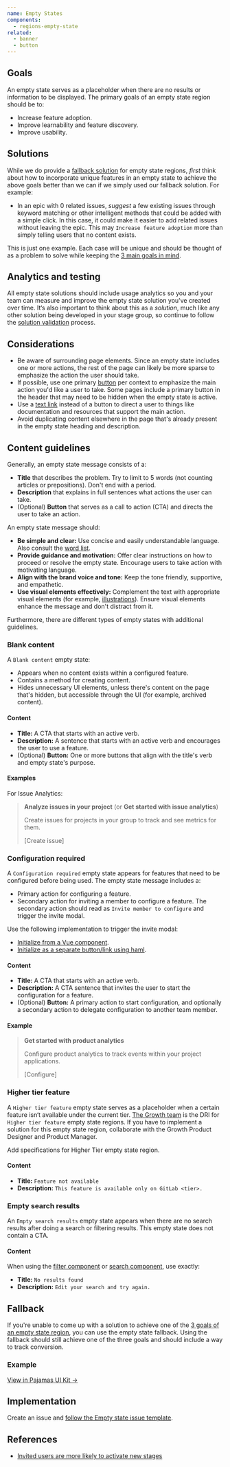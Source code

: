 ```yaml
---
name: Empty States
components:
  - regions-empty-state
related:
  - banner
  - button
---
```


## Goals

An empty state serves as a placeholder when there are no results or information to be displayed.
The primary goals of an empty state region should be to:

- Increase feature adoption.
- Improve learnability and feature discovery.
- Improve usability.

## Solutions

While we do provide a [fallback solution](#fallback) for empty state regions, *first* think about how to incorporate unique features in an empty state to achieve the above goals better than we can if we simply used our fallback solution. For example:

- In an epic with 0 related issues, *suggest* a few existing issues through keyword matching or other intelligent methods that could be added with a simple click. In this case, it could make it easier to add related issues without leaving the epic. This may `Increase feature adoption` more than simply telling users that no content exists.

This is just one example. Each case will be unique and should be thought of as a problem to solve while keeping the [3 main goals in mind](#goals).

## Analytics and testing

All empty state solutions should include usage analytics so you and your team can measure and improve the empty state solution you've created over time. It‘s also important to think about this as a *solution*, much like any other solution being developed in your stage group, so continue to follow the [solution validation](https://about.gitlab.com/handbook/product/ux/ux-research/solution-validation-and-methods/) process.

## Considerations

- Be aware of surrounding page elements. Since an empty state includes one or more actions, the rest of the page can likely be more sparse to emphasize the action the user should take.
- If possible, use one primary [button](/components/button) per context to emphasize the main action you'd like a user to take. Some pages include a primary button in the header that may need to be hidden when the empty state is active.
- Use a [text link](https://gitlab-org.gitlab.io/gitlab-ui/?path=/story/regions-empty-state--custom-actions) instead of a button to direct a user to things like documentation and resources that support the main action.
- Avoid duplicating content elsewhere in the page that's already present in the empty state heading and description.

## Content guidelines

Generally, an empty state message consists of a:

- **Title** that describes the problem. Try to limit to 5 words (not counting articles or prepositions). Don't end with a period.
- **Description** that explains in full sentences what actions the user can take.
- (Optional) **Button** that serves as a call to action (CTA) and directs the user to take an action.

An empty state message should:

- **Be simple and clear:** Use concise and easily understandable language. Also consult the [word list](https://docs.gitlab.com/ee/development/documentation/styleguide/word_list.html).
- **Provide guidance and motivation:** Offer clear instructions on how to proceed or resolve the empty state. Encourage users to take action with motivating language.
- **Align with the brand voice and tone:** Keep the tone friendly, supportive, and empathetic.
- **Use visual elements effectively:** Complement the text with appropriate visual elements (for example, [illustrations](../product-foundations/illustration/)). Ensure visual elements enhance the message and don't distract from it.

Furthermore, there are different types of empty states with additional guidelines.

### Blank content

A `Blank content` empty state:

- Appears when no content exists within a configured feature.
- Contains a method for creating content.
- Hides unnecessary UI elements, unless there's content on the page that's hidden, but accessible through the UI (for example, archived content).

#### Content

- **Title:** A CTA that starts with an active verb.
- **Description:** A sentence that starts with an active verb and encourages the user to use a feature.
- (Optional) **Button:** One or more buttons that align with the title's verb and empty state's purpose.

#### Examples

For Issue Analytics:

> **Analyze issues in your project** (or **Get started with issue analytics**)
>
> Create issues for projects in your group to track and see metrics for them.
>
> \[Create issue\]

### Configuration required

A `Configuration required` empty state appears for features that need to be configured before being used.
The empty state message includes a:

- Primary action for configuring a feature.
- Secondary action for inviting a member to configure a feature.
  The secondary action should read as `Invite member to configure` and trigger the invite modal.

Use the following implementation to trigger the invite modal:

- [Initialize from a Vue component](http://gitlab.com/gitlab-org/gitlab/blob/81fc02642a748484af91e45abda84c24a54b7ac9/app/assets/javascripts/vue_shared/components/markdown/toolbar.vue#L70-70).
- [Initialize as a separate button/link using haml](https://gitlab.com/gitlab-org/gitlab/blob/81fc02642a748484af91e45abda84c24a54b7ac9/app/views/projects/_invite_members_empty_project.html.haml#L6-13).

#### Content

- **Title:** A CTA that starts with an active verb.
- **Description:** A CTA sentence that invites the user to start the configuration for a feature.
- (Optional) **Button:** A primary action to start configuration, and optionally a secondary action to delegate configuration to another team member.

#### Example

> **Get started with product analytics**
>
> Configure product analytics to track events within your project applications.
>
> \[Configure\]

### Higher tier feature

A `Higher tier feature` empty state serves as a placeholder when a certain feature isn‘t available under the current tier.
[The Growth team](https://about.gitlab.com/handbook/product/categories/#growth-section) is the DRI for `Higher tier feature` empty state regions. If you have to implement a solution for this empty state region, collaborate with the Growth Product Designer and Product Manager.

<todo>Add specifications for Higher Tier empty state region.</todo>

#### Content

- **Title:** `Feature not available`
- **Description:** `This feature is available only on GitLab <tier>.`

### Empty search results

An `Empty search results` empty state appears when there are no search results after doing a search or filtering results.
This empty state does not contain a CTA.

#### Content

When using the [filter component](/components/filter) or [search component](/components/search), use exactly:

- **Title:** `No results found`
- **Description:** `Edit your search and try again.`

## Fallback

If you're unable to come up with a solution to achieve one of the [3 goals of an empty state region](#goals), you can use the empty state fallback. Using the fallback should still achieve one of the three goals and should include a way to track conversion.

### Example

<story-viewer component="regions-empty-state"></story-viewer>

[View in Pajamas UI Kit →](https://www.figma.com/file/qEddyqCrI7kPSBjGmwkZzQ/%F0%9F%93%99-Component-library?type=design&node-id=48911-75349&mode=design)

## Implementation

Create an issue and [follow the Empty state issue template](https://gitlab.com/gitlab-org/gitlab/-/issues/new?issuable_template=Empty%20state).

## References

- [Invited users are more likely to activate new stages](https://gitlab.com/gitlab-org/gitlab-services/design.gitlab.com/-/merge_requests/2526#note_691364062)
